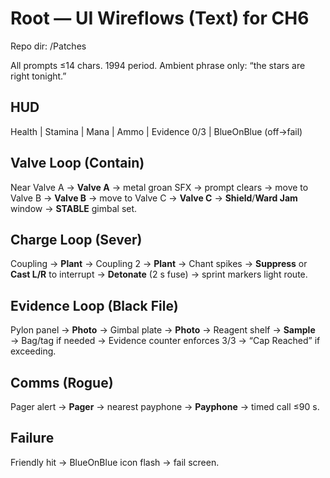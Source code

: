 # Root — UI Wireflows (Text) for CH6
Repo dir: /Patches

All prompts ≤14 chars. 1994 period. Ambient phrase only: “the stars are right tonight.”

## HUD
Health | Stamina | Mana | Ammo | Evidence 0/3 | BlueOnBlue (off→fail)

## Valve Loop (Contain)
Near Valve A → **Valve A** → metal groan SFX → prompt clears → move to Valve B → **Valve B** → move to Valve C → **Valve C** → **Shield**/**Ward Jam** window → **STABLE** gimbal set.

## Charge Loop (Sever)
Coupling → **Plant** → Coupling 2 → **Plant** → Chant spikes → **Suppress** or **Cast L/R** to interrupt → **Detonate** (2 s fuse) → sprint markers light route.

## Evidence Loop (Black File)
Pylon panel → **Photo** → Gimbal plate → **Photo** → Reagent shelf → **Sample** → Bag/tag if needed → Evidence counter enforces 3/3 → “Cap Reached” if exceeding.

## Comms (Rogue)
Pager alert → **Pager** → nearest payphone → **Payphone** → timed call ≤90 s.

## Failure
Friendly hit → BlueOnBlue icon flash → fail screen.
